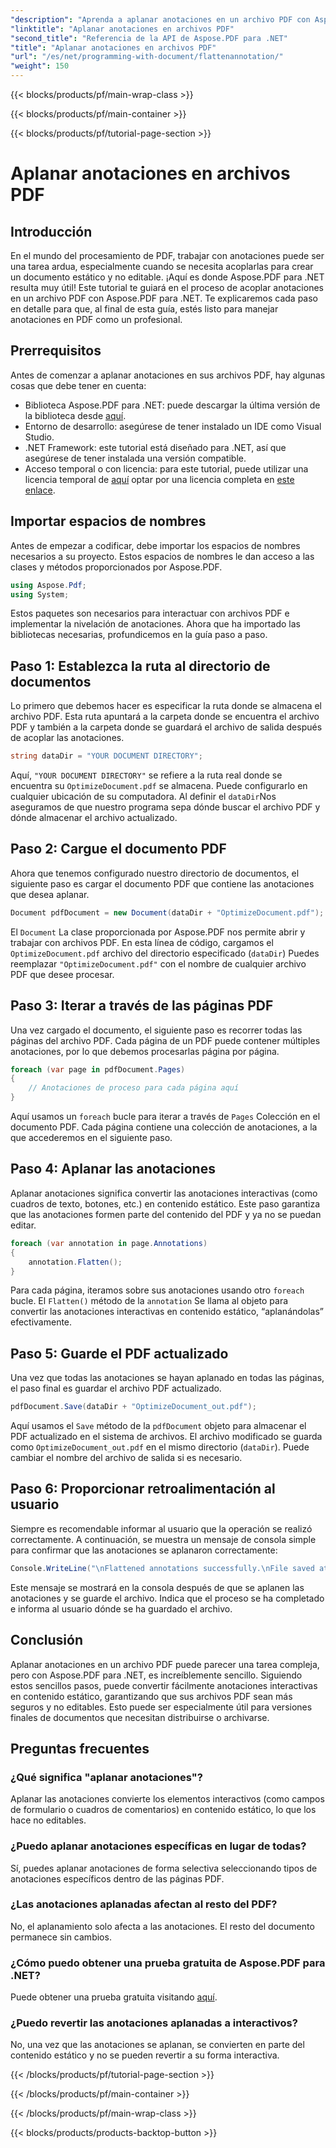 ```yaml
---
"description": "Aprenda a aplanar anotaciones en un archivo PDF con Aspose.PDF para .NET en esta guía. Simplifique la gestión de PDF con nuestro tutorial detallado."
"linktitle": "Aplanar anotaciones en archivos PDF"
"second_title": "Referencia de la API de Aspose.PDF para .NET"
"title": "Aplanar anotaciones en archivos PDF"
"url": "/es/net/programming-with-document/flattenannotation/"
"weight": 150
---
```


{{< blocks/products/pf/main-wrap-class >}}

{{< blocks/products/pf/main-container >}}

{{< blocks/products/pf/tutorial-page-section >}}

# Aplanar anotaciones en archivos PDF

## Introducción

En el mundo del procesamiento de PDF, trabajar con anotaciones puede ser una tarea ardua, especialmente cuando se necesita acoplarlas para crear un documento estático y no editable. ¡Aquí es donde Aspose.PDF para .NET resulta muy útil! Este tutorial te guiará en el proceso de acoplar anotaciones en un archivo PDF con Aspose.PDF para .NET. Te explicaremos cada paso en detalle para que, al final de esta guía, estés listo para manejar anotaciones en PDF como un profesional.

## Prerrequisitos

Antes de comenzar a aplanar anotaciones en sus archivos PDF, hay algunas cosas que debe tener en cuenta:

- Biblioteca Aspose.PDF para .NET: puede descargar la última versión de la biblioteca desde [aquí](https://releases.aspose.com/pdf/net/).
- Entorno de desarrollo: asegúrese de tener instalado un IDE como Visual Studio.
- .NET Framework: este tutorial está diseñado para .NET, así que asegúrese de tener instalada una versión compatible.
- Acceso temporal o con licencia: para este tutorial, puede utilizar una licencia temporal de [aquí](https://purchase.aspose.com/temporary-license/) optar por una licencia completa en [este enlace](https://purchase.aspose.com/buy).

## Importar espacios de nombres

Antes de empezar a codificar, debe importar los espacios de nombres necesarios a su proyecto. Estos espacios de nombres le dan acceso a las clases y métodos proporcionados por Aspose.PDF.

```csharp
using Aspose.Pdf;
using System;
```

Estos paquetes son necesarios para interactuar con archivos PDF e implementar la nivelación de anotaciones. Ahora que ha importado las bibliotecas necesarias, profundicemos en la guía paso a paso.

## Paso 1: Establezca la ruta al directorio de documentos

Lo primero que debemos hacer es especificar la ruta donde se almacena el archivo PDF. Esta ruta apuntará a la carpeta donde se encuentra el archivo PDF y también a la carpeta donde se guardará el archivo de salida después de acoplar las anotaciones.

```csharp
string dataDir = "YOUR DOCUMENT DIRECTORY";
```

Aquí, `"YOUR DOCUMENT DIRECTORY"` se refiere a la ruta real donde se encuentra su `OptimizeDocument.pdf` se almacena. Puede configurarlo en cualquier ubicación de su computadora. Al definir el `dataDir`Nos aseguramos de que nuestro programa sepa dónde buscar el archivo PDF y dónde almacenar el archivo actualizado. 

## Paso 2: Cargue el documento PDF

Ahora que tenemos configurado nuestro directorio de documentos, el siguiente paso es cargar el documento PDF que contiene las anotaciones que desea aplanar.

```csharp
Document pdfDocument = new Document(dataDir + "OptimizeDocument.pdf");
```

El `Document` La clase proporcionada por Aspose.PDF nos permite abrir y trabajar con archivos PDF. En esta línea de código, cargamos el `OptimizeDocument.pdf` archivo del directorio especificado (`dataDir`) Puedes reemplazar `"OptimizeDocument.pdf"` con el nombre de cualquier archivo PDF que desee procesar.

## Paso 3: Iterar a través de las páginas PDF

Una vez cargado el documento, el siguiente paso es recorrer todas las páginas del archivo PDF. Cada página de un PDF puede contener múltiples anotaciones, por lo que debemos procesarlas página por página.

```csharp
foreach (var page in pdfDocument.Pages)
{
    // Anotaciones de proceso para cada página aquí
}
```

Aquí usamos un `foreach` bucle para iterar a través de `Pages` Colección en el documento PDF. Cada página contiene una colección de anotaciones, a la que accederemos en el siguiente paso.

## Paso 4: Aplanar las anotaciones

Aplanar anotaciones significa convertir las anotaciones interactivas (como cuadros de texto, botones, etc.) en contenido estático. Este paso garantiza que las anotaciones formen parte del contenido del PDF y ya no se puedan editar.

```csharp
foreach (var annotation in page.Annotations)
{
    annotation.Flatten();
}
```

Para cada página, iteramos sobre sus anotaciones usando otro `foreach` bucle. El `Flatten()` método de la `annotation` Se llama al objeto para convertir las anotaciones interactivas en contenido estático, “aplanándolas” efectivamente.

## Paso 5: Guarde el PDF actualizado

Una vez que todas las anotaciones se hayan aplanado en todas las páginas, el paso final es guardar el archivo PDF actualizado.

```csharp
pdfDocument.Save(dataDir + "OptimizeDocument_out.pdf");
```

Aquí usamos el `Save` método de la `pdfDocument` objeto para almacenar el PDF actualizado en el sistema de archivos. El archivo modificado se guarda como `OptimizeDocument_out.pdf` en el mismo directorio (`dataDir`). Puede cambiar el nombre del archivo de salida si es necesario.

## Paso 6: Proporcionar retroalimentación al usuario

Siempre es recomendable informar al usuario que la operación se realizó correctamente. A continuación, se muestra un mensaje de consola simple para confirmar que las anotaciones se aplanaron correctamente:

```csharp
Console.WriteLine("\nFlattened annotations successfully.\nFile saved at " + dataDir);
```

Este mensaje se mostrará en la consola después de que se aplanen las anotaciones y se guarde el archivo. Indica que el proceso se ha completado e informa al usuario dónde se ha guardado el archivo.

## Conclusión

Aplanar anotaciones en un archivo PDF puede parecer una tarea compleja, pero con Aspose.PDF para .NET, es increíblemente sencillo. Siguiendo estos sencillos pasos, puede convertir fácilmente anotaciones interactivas en contenido estático, garantizando que sus archivos PDF sean más seguros y no editables. Esto puede ser especialmente útil para versiones finales de documentos que necesitan distribuirse o archivarse.

## Preguntas frecuentes

### ¿Qué significa "aplanar anotaciones"?
Aplanar las anotaciones convierte los elementos interactivos (como campos de formulario o cuadros de comentarios) en contenido estático, lo que los hace no editables.

### ¿Puedo aplanar anotaciones específicas en lugar de todas?
Sí, puedes aplanar anotaciones de forma selectiva seleccionando tipos de anotaciones específicos dentro de las páginas PDF.

### ¿Las anotaciones aplanadas afectan al resto del PDF?
No, el aplanamiento solo afecta a las anotaciones. El resto del documento permanece sin cambios.

### ¿Cómo puedo obtener una prueba gratuita de Aspose.PDF para .NET?
Puede obtener una prueba gratuita visitando [aquí](https://releases.aspose.com/).

### ¿Puedo revertir las anotaciones aplanadas a interactivos?
No, una vez que las anotaciones se aplanan, se convierten en parte del contenido estático y no se pueden revertir a su forma interactiva.

{{< /blocks/products/pf/tutorial-page-section >}}

{{< /blocks/products/pf/main-container >}}

{{< /blocks/products/pf/main-wrap-class >}}

{{< blocks/products/products-backtop-button >}}